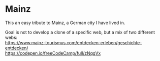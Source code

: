 # Mainz
This an easy tribute to Mainz, a German city I have lived in. 

Goal is not to develop a clone of a specific web, but a mix of two different webs:</br>
https://www.mainz-tourismus.com/entdecken-erleben/geschichte-entdecken/</br>
https://codepen.io/freeCodeCamp/full/zNqgVx

